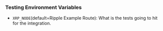 


### Testing Environment Variables

- `XRP_NODE`(default=Ripple Example Route): What is the tests going to hit for the integration.